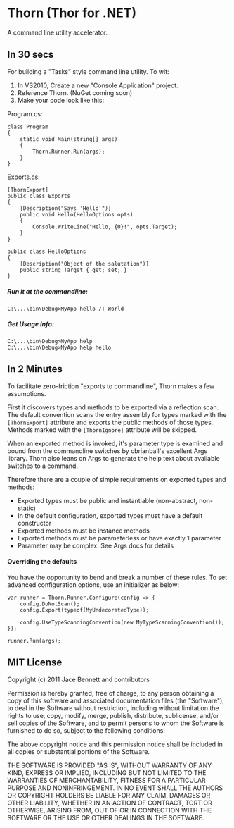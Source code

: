Thorn (Thor for .NET)
=====================
A command line utility accelerator.

In 30 secs
----------
For building a "Tasks" style command line utility. To wit:
	
1. In VS2010, Create a new "Console Application" project.
2. Reference Thorn. (NuGet coming soon)
3. Make your code look like this:

Program.cs:

	class Program
	{
		static void Main(string[] args)
		{
			Thorn.Runner.Run(args);
		}
	}

Exports.cs:

	[ThornExport]
	public class Exports
	{
		[Description("Says 'Hello'")]
		public void Hello(HelloOptions opts)
		{
			Console.WriteLine("Hello, {0}!", opts.Target);
		}
	}

	public class HelloOptions
	{
		[Description("Object of the salutation")]
		public string Target { get; set; }
	}

##### Run it at the commandline:
	
	C:\...\bin\Debug>MyApp hello /T World

##### Get Usage Info:
	
	C:\...\bin\Debug>MyApp help
	C:\...\bin\Debug>MyApp help hello

In 2 Minutes
------------
To facilitate zero-friction "exports to commandline", Thorn makes a few assumptions.

First it discovers types and methods to be exported via a reflection scan. The default
convention scans the entry assembly for types marked with the `[ThornExport]` attribute
and exports the public methods of those types. Methods marked with the `[ThornIgnore]`
attribute will be skipped.

When an exported method is invoked, it's parameter type is examined and bound from the 
commandline switches by cbrianball's excellent Args library. Thorn also leans on Args to
generate the help text about available switches to a command.

Therefore there are a couple of simple requirements on exported types and methods:

- Exported types must be public and instantiable (non-abstract, non-static)
- In the default configuration, exported types must have a default constructor
- Exported methods must be instance methods
- Exported methods must be parameterless or have exactly 1 parameter
- Parameter may be complex. See Args docs for details

#### Overriding the defaults

You have the opportunity to bend and break a number of these rules. To set advanced 
configuration options, use an initializer as below:

	var runner = Thorn.Runner.Configure(config => {
		config.DoNotScan();
		config.Export(typeof(MyUndecoratedType));

		config.UseTypeScanningConvention(new MyTypeScanningConvention());
	});

	runner.Run(args);

MIT License
-----------
Copyright (c) 2011 Jace Bennett and contributors

Permission is hereby granted, free of charge, to any person obtaining a copy
of this software and associated documentation files (the "Software"), to deal
in the Software without restriction, including without limitation the rights
to use, copy, modify, merge, publish, distribute, sublicense, and/or sell
copies of the Software, and to permit persons to whom the Software is
furnished to do so, subject to the following conditions:

The above copyright notice and this permission notice shall be included in
all copies or substantial portions of the Software.

THE SOFTWARE IS PROVIDED "AS IS", WITHOUT WARRANTY OF ANY KIND, EXPRESS OR
IMPLIED, INCLUDING BUT NOT LIMITED TO THE WARRANTIES OF MERCHANTABILITY,
FITNESS FOR A PARTICULAR PURPOSE AND NONINFRINGEMENT. IN NO EVENT SHALL THE
AUTHORS OR COPYRIGHT HOLDERS BE LIABLE FOR ANY CLAIM, DAMAGES OR OTHER
LIABILITY, WHETHER IN AN ACTION OF CONTRACT, TORT OR OTHERWISE, ARISING FROM,
OUT OF OR IN CONNECTION WITH THE SOFTWARE OR THE USE OR OTHER DEALINGS IN
THE SOFTWARE.